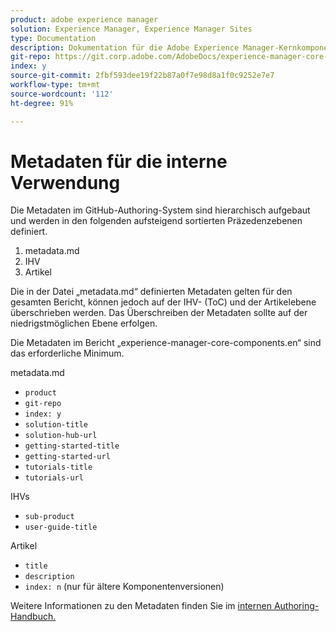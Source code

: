 ```yaml
---
product: adobe experience manager
solution: Experience Manager, Experience Manager Sites
type: Documentation
description: Dokumentation für die Adobe Experience Manager-Kernkomponenten
git-repo: https://git.corp.adobe.com/AdobeDocs/experience-manager-core-components.de-DE
index: y
source-git-commit: 2fbf593dee19f22b87a0f7e98d8a1f0c9252e7e7
workflow-type: tm+mt
source-wordcount: '112'
ht-degree: 91%

---
```



# Metadaten für die interne Verwendung

Die Metadaten im GitHub-Authoring-System sind hierarchisch aufgebaut und werden in den folgenden aufsteigend sortierten Präzedenzebenen definiert.

1. metadata.md
1. IHV
1. Artikel

Die in der Datei „metadata.md“ definierten Metadaten gelten für den gesamten Bericht, können jedoch auf der IHV- (ToC) und der Artikelebene überschrieben werden. Das Überschreiben der Metadaten sollte auf der niedrigstmöglichen Ebene erfolgen.

Die Metadaten im Bericht „experience-manager-core-components.en“ sind das erforderliche Minimum.

metadata.md

* `product`
* `git-repo`
* `index: y`
* `solution-title`
* `solution-hub-url`
* `getting-started-title`
* `getting-started-url`
* `tutorials-title`
* `tutorials-url`

IHVs

* `sub-product`
* `user-guide-title`

Artikel

* `title`
* `description`
* `index: n` (nur für ältere Komponentenversionen)

Weitere Informationen zu den Metadaten finden Sie im [internen Authoring-Handbuch.](https://experienceleague.adobe.com/docs/authoring-guide-exl/using/authoring/features/metadata.html#solution)
